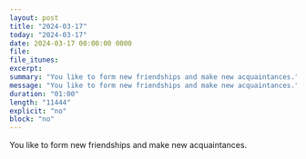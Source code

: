 ```yaml
---
layout: post
title: "2024-03-17"
today: "2024-03-17"
date: 2024-03-17 00:00:00 0000
file:
file_itunes:
excerpt:
summary: "You like to form new friendships and make new acquaintances."
message: "You like to form new friendships and make new acquaintances."
duration: "01:00"
length: "11444"
explicit: "no"
block: "no"
---
```

You like to form new friendships and make new acquaintances.


